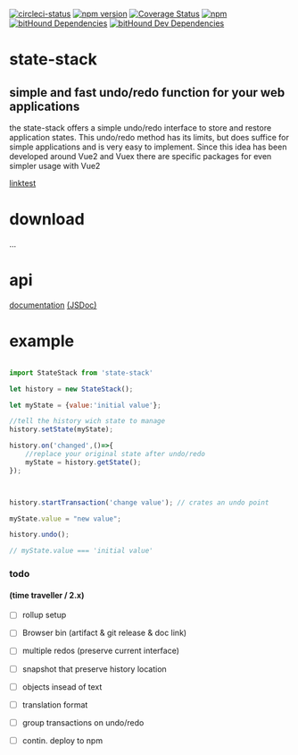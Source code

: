 
[![circleci-status](https://circleci.com/gh/dasdeck/state-stack/tree/develop.png?style=shield&circle-token=b9eb523df1ac2cba1124e96452aab43a4686d6ac
)](https://circleci.com/gh/dasdeck/state-stack)
[![npm version](https://badge.fury.io/js/state-stack.svg)](https://badge.fury.io/js/state-stack)
[![Coverage Status](https://coveralls.io/repos/github/dasdeck/state-stack/badge.svg)](https://coveralls.io/github/dasdeck/state-stack)
[![npm](https://img.shields.io/npm/dt/state-stack.svg)](https://npmjs.org/package/state-stack)
[![bitHound Dependencies](https://www.bithound.io/github/dasdeck/state-stack/badges/dependencies.svg)](https://www.bithound.io/github/dasdeck/state-stack/master/dependencies/npm)
[![bitHound Dev Dependencies](https://www.bithound.io/github/dasdeck/state-stack/badges/devDependencies.svg)](https://www.bithound.io/github/dasdeck/state-stack/master/dependencies/npm)
# state-stack
## simple and fast undo/redo function for your web applications

the state-stack offers a simple undo/redo interface to store and restore application states.
This undo/redo method has its limits, but does suffice for simple applications
and is very easy to implement.
Since this idea has been developed around Vue2 and Vuex there are specific packages
for even simpler usage with Vue2

[linktest](https://127.0.0.1:8008)

# download 

...

# api

[documentation](https://hook.io/dasdeck/getartifact/state-stack/index.html)
[(JSDoc)](https://jsdoc.org)

# example



```javascript

import StateStack from 'state-stack'

let history = new StateStack();

let myState = {value:'initial value'};

//tell the history wich state to manage
history.setState(myState);

history.on('changed',()=>{
    //replace your original state after undo/redo
    myState = history.getState();
});



history.startTransaction('change value'); // crates an undo point

myState.value = "new value";

history.undo();

// myState.value === 'initial value'

```


### todo
#### (time traveller / 2.x)

- [ ] rollup setup
- [ ] Browser bin (artifact & git release & doc link)
- [ ] multiple redos (preserve current interface)
- [ ] snapshot that preserve history location
- [ ] objects insead of text
- [ ] translation format
- [ ] group transactions on undo/redo
- [ ] contin. deploy to npm

